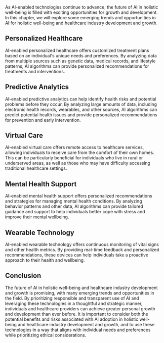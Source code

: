 

As AI-enabled technologies continue to advance, the future of AI in holistic well-being is filled with exciting opportunities for growth and development. In this chapter, we will explore some emerging trends and opportunities in AI for holistic well-being and healthcare industry development and growth.

Personalized Healthcare
-----------------------

AI-enabled personalized healthcare offers customized treatment plans based on an individual's unique needs and preferences. By analyzing data from multiple sources such as genetic data, medical records, and lifestyle patterns, AI algorithms can provide personalized recommendations for treatments and interventions.

Predictive Analytics
--------------------

AI-enabled predictive analytics can help identify health risks and potential problems before they occur. By analyzing large amounts of data, including electronic health records, wearables, and other sources, AI algorithms can predict potential health issues and provide personalized recommendations for prevention and early intervention.

Virtual Care
------------

AI-enabled virtual care offers remote access to healthcare services, allowing individuals to receive care from the comfort of their own homes. This can be particularly beneficial for individuals who live in rural or underserved areas, as well as those who may have difficulty accessing traditional healthcare settings.

Mental Health Support
---------------------

AI-enabled mental health support offers personalized recommendations and strategies for managing mental health conditions. By analyzing behavior patterns and other data, AI algorithms can provide tailored guidance and support to help individuals better cope with stress and improve their mental wellbeing.

Wearable Technology
-------------------

AI-enabled wearable technology offers continuous monitoring of vital signs and other health metrics. By providing real-time feedback and personalized recommendations, these devices can help individuals take a proactive approach to their health and wellbeing.

Conclusion
----------

The future of AI in holistic well-being and healthcare industry development and growth is promising, with many emerging trends and opportunities in the field. By prioritizing responsible and transparent use of AI and leveraging these technologies in a thoughtful and strategic manner, individuals and healthcare providers can achieve greater personal growth and development than ever before. It is important to consider both the potential benefits and risks associated with AI adoption in holistic well-being and healthcare industry development and growth, and to use these technologies in a way that aligns with individual needs and preferences while prioritizing ethical considerations.
